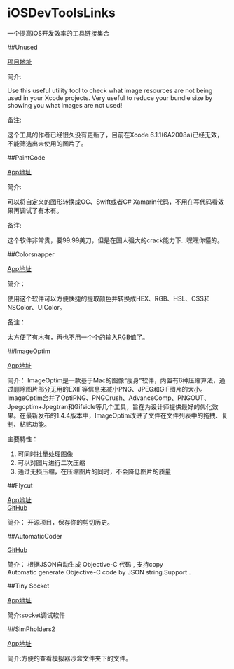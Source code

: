 # iOSDevToolsLinks
一个提高iOS开发效率的工具链接集合

##Unused

[项目地址](https://github.com/jeffhodnett/Unused)

简介:

Use this useful utility tool to check what image resources are not being used in your Xcode projects.
	Very useful to reduce your bundle size by showing you what images are not used!

备注:

这个工具的作者已经很久没有更新了，目前在Xcode 6.1.1(6A2008a)已经无效，不能筛选出未使用的图片了。

##PaintCode

[App地址](http://www.paintcodeapp.com/)

简介:

可以将自定义的图形转换成OC、Swift或者C# Xamarin代码，不用在写代码看效果再调试了有木有。

备注:

这个软件非常贵，要99.99美刀，但是在国人强大的crack能力下...嘿嘿你懂的。

##Colorsnapper

[App地址](http://www.colorsnapper.com/)

简介：

使用这个软件可以方便快捷的提取颜色并转换成HEX、RGB、HSL、CSS和NSColor、UIColor。

备注：

太方便了有木有，再也不用一个个的输入RGB值了。

##ImageOptim

[App地址](https://imageoptim.com/)

简介：
ImageOptim是一款基于Mac的图像“瘦身”软件，内置有6种压缩算法，通过删除图片部分无用的EXIF等信息来减小PNG、JPEG和GIF图片的大小。ImageOptim合并了OptiPNG、PNGCrush、AdvanceComp、PNGOUT、Jpegoptim+Jpegtran和Gifsicle等几个工具，旨在为设计师提供最好的优化效果。在最新发布的1.4.4版本中，ImageOptim改进了文件在文件列表中的拖拽、复制、粘贴功能。

主要特性：

1. 可同时批量处理图像
2. 可以对图片进行二次压缩
3. 通过无损压缩，在压缩图片的同时，不会降低图片的质量

##Flycut

[App地址](https://itunes.apple.com/cn/app/flycut-clipboard-manager/id442160987?mt=12)<br>
[GitHub](https://github.com/TermiT/flycut)

简介：
开源项目，保存你的剪切历史。

##AutomaticCoder

[GitHub](https://github.com/zhangxigithub/AutomaticCoder)

简介：
根据JSON自动生成 Objective-C 代码  , 支持copy<br>
Automatic generate Objective-C code by JSON string.Support <NSCoding>.

##Tiny Socket

[App地址](https://itunes.apple.com/us/app/tiny-socket/id619840523?mt=12)

简介:socket调试软件

##SimPholders2

[App地址](http://simpholders.com/)

简介:方便的查看模拟器沙盒文件夹下的文件。